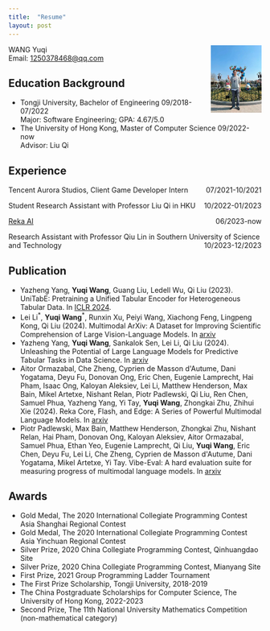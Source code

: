 ```yaml
---
title:  "Resume"
layout: post
---
```

<img src="https://raw.githubusercontent.com/bugggggggg/bugggggggg.github.io/main/assets/img/me.jpg" style="float: right; margin: 0 0 0 0;" width="20%"/>

WANG Yuqi<br/>
Email: 1250378468@qq.com

## Education Background

- Tongji University, Bachelor of Engineering 09/2018-07/2022 <br/>
  Major: Software Engineering;
  GPA: 4.67/5.0
- The University of Hong Kong, Master of Computer Science 09/2022-now<br/>
  Advisor: Liu Qi

## Experience

<p style="text-align:left;">
    Tencent Aurora Studios, Client Game Developer Intern
    <span style="float:right;">
        07/2021-10/2021
    </span>
</p>

<p style="text-align:left;">
    Student Research Assistant with Professor Liu Qi in HKU
    <span style="float:right;">
        10/2022-01/2023
    </span>
</p>

<p style="text-align:left;">
    <a href="https://reka.ai/">Reka AI</a>
    <span style="float:right;">
        06/2023-now
    </span>
</p>

<p style="text-align:left;">
    Research Assistant with Professor Qiu Lin in Southern University of Science and Technology
    <span style="float:right;">
        10/2023-12/2023
    </span>
</p>

## Publication

- Yazheng Yang, **Yuqi Wang**, Guang Liu, Ledell Wu, Qi Liu (2023). UniTabE: Pretraining a Unified Tabular Encoder for Heterogeneous Tabular Data. In [ICLR 2024](https://arxiv.org/abs/2307.09249).
- Lei Li<sup>\*</sup>, **Yuqi Wang**<sup>\*</sup>, Runxin Xu, Peiyi Wang, Xiachong Feng, Lingpeng Kong, Qi Liu (2024). Multimodal ArXiv: A Dataset for Improving Scientific Comprehension of Large Vision-Language Models. In [arxiv](https://arxiv.org/abs/2403.00231)
- Yazheng Yang, **Yuqi Wang**, Sankalok Sen, Lei Li, Qi Liu (2024). Unleashing the Potential of Large Language Models for Predictive Tabular Tasks in Data Science. In [arxiv](https://arxiv.org/abs/2403.20208)
- Aitor Ormazabal, Che Zheng, Cyprien de Masson d'Autume, Dani Yogatama, Deyu Fu, Donovan Ong, Eric Chen, Eugenie Lamprecht, Hai Pham, Isaac Ong, Kaloyan Aleksiev, Lei Li, Matthew Henderson, Max Bain, Mikel Artetxe, Nishant Relan, Piotr Padlewski, Qi Liu, Ren Chen, Samuel Phua, Yazheng Yang, Yi Tay, **Yuqi Wang**, Zhongkai Zhu, Zhihui Xie (2024). Reka Core, Flash, and Edge: A Series of Powerful Multimodal Language Models. In [arxiv](https://arxiv.org/abs/2404.12387)
- Piotr Padlewski, Max Bain, Matthew Henderson, Zhongkai Zhu, Nishant Relan, Hai Pham, Donovan Ong, Kaloyan Aleksiev, Aitor Ormazabal, Samuel Phua, Ethan Yeo, Eugenie Lamprecht, Qi Liu, **Yuqi Wang**, Eric Chen, Deyu Fu, Lei Li, Che Zheng, Cyprien de Masson d'Autume, Dani Yogatama, Mikel Artetxe, Yi Tay. Vibe-Eval: A hard evaluation suite for measuring progress of multimodal language models. In [arxiv](https://arxiv.org/abs/2405.02287)

## Awards

- Gold Medal, The 2020 International Collegiate Programming Contest Asia Shanghai Regional Contest
- Gold Medal, The 2020 International Collegiate Programming Contest Asia Yinchuan Regional Contest
- Silver Prize, 2020 China Collegiate Programming Contest, Qinhuangdao Site
- Silver Prize, 2020 China Collegiate Programming Contest, Mianyang Site
- First Prize, 2021 Group Programming Ladder Tournament
- The First Prize Scholarship, Tongji University, 2018-2019
- The China Postgraduate Scholarships for Computer Science, The University of Hong Kong, 2022-2023
- Second Prize, The 11th National University Mathematics Competition (non-mathematical category)
